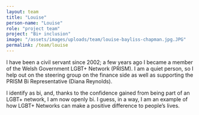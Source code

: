 ```yaml
---
layout: team
title: "Louise"
person-name: "Louise"
role: "project team"
project: "Bi+ inclusion"
image: "/assets/images/uploads/team/louise-bayliss-chapman.jpg.JPG"
permalink: /team/louise
---
```


I have been a civil servant since 2002; a few years ago I became a member of the Welsh Government LGBT+ Network (PRISM). I am a quiet person, so I help out on the steering group on the finance side as well as supporting the PRISM Bi Representative (Diana Reynolds).

I identify as bi, and, thanks to the confidence gained from being part of an LGBT+ network, I am now openly bi.  I guess, in a way, I am an example of how LGBT+ Networks can make a positive difference to people’s lives.
